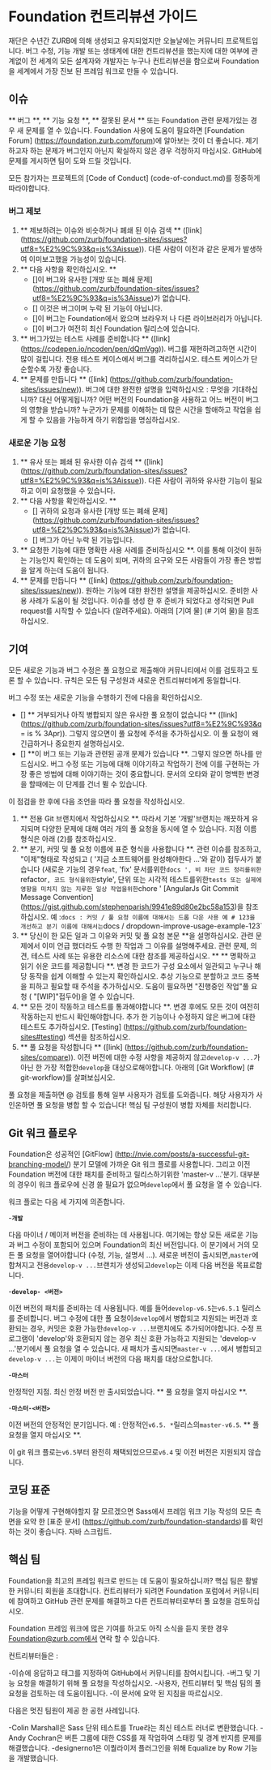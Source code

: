 # Foundation 컨트리뷰션 가이드

재단은 수년간 ZURB에 의해 생성되고 유지되었지만 오늘날에는 커뮤니티 프로젝트입니다. 버그 수정, 기능 개발 또는 생태계에 대한 컨트리뷰션을 했는지에 대한 여부에 관계없이 전 세계의 모든 설계자와 개발자는 누구나 컨트리뷰션을 함으로써 Foundation을 세계에서 가장 진보 된 프레임 워크로 만들 수 있습니다.

## 이슈

** 버그 **, ** 기능 요청 **, ** 잘못된 문서 ** 또는 Foundation 관련 문제가있는 경우 새 문제를 열 수 있습니다. Foundation 사용에 도움이 필요하면 [Foundation Forum] (https://foundation.zurb.com/forum)에 알아보는 것이 더 좋습니다. 제기하고자 하는 문제가 버그인지 아닌지 확실하지 않은 경우 걱정하지 마십시오. GitHub에 문제를 게시하면 팀이 도와 드릴 것입니다.

모든 참가자는 프로젝트의 [Code of Conduct] (code-of-conduct.md)를 정중하게 따라야합니다.

### 버그 제보

1. ** 제보하려는 이슈와 비슷하거나 폐쇄 된 이슈 검색 ** ([link] (https://github.com/zurb/foundation-sites/issues?utf8=%E2%9C%93&q=is%3Aissue)).
   다른 사람이 이전과 같은 문제가 발생하여 이미보고했을 가능성이 있습니다.
2. ** 다음 사항을 확인하십시오. **
   * []이 버그와 유사한 [개방 또는 폐쇄 문제] (https://github.com/zurb/foundation-sites/issues?utf8=%E2%9C%93&q=is%3Aissue)가 없습니다.
   * [] 이것은 버그이며 누락 된 기능이 아닙니다.
   * []이 버그는 Foundation에서 왔으며 브라우저 나 다른 라이브러리가 아닙니다.
   * []이 버그가 여전히 최신 Foundation 릴리스에 있습니다.
3. ** 버그가있는 테스트 사례를 준비합니다 ** ([link] (https://codepen.io/ncoden/pen/dQmVgg)).
   버그를 재현하려고하면 시간이 많이 걸립니다. 전용 테스트 케이스에서 버그를 격리하십시오. 테스트 케이스가 단순할수록 가장 좋습니다.
4. ** 문제를 만듭니다 ** ([link] (https://github.com/zurb/foundation-sites/issues/new)).
   버그에 대한 완전한 설명을 입력하십시오 : 무엇을 기대하십니까? 대신 어떻게됩니까? 어떤 버전의 Foundation을 사용하고 어느 버전이 버그의 영향을 받습니까? 누군가가 문제를 이해하는 데 많은 시간을 할애하고 작업을 쉽게 할 수 있음을 가능하게 하기 위함임을 명심하십시오.

### 새로운 기능 요청
1. ** 유사 또는 폐쇄 된 유사한 이슈 검색 ** ([link] (https://github.com/zurb/foundation-sites/issues?utf8=%E2%9C%93&q=is%3Aissue)).
   다른 사람이 귀하와 유사한 기능이 필요하고 이미 요청했을 수 있습니다.
2. ** 다음 사항을 확인하십시오. **
   * [] 귀하의 요청과 유사한 [개방 또는 폐쇄 문제] (https://github.com/zurb/foundation-sites/issues?utf8=%E2%9C%93&q=is%3Aissue)가 없습니다.
   * [] 버그가 아닌 누락 된 기능입니다.
3. ** 요청한 기능에 대한 명확한 사용 사례를 준비하십시오 **.
   이를 통해 이것이 원하는 기능인지 확인하는 데 도움이 되며, 귀하의 요구와 모든 사람들이 가장 좋은 방법을 알게 하는데 도움이 됩니다.
4. ** 문제를 만듭니다 ** ([link] (https://github.com/zurb/foundation-sites/issues/new)).
   원하는 기능에 대한 완전한 설명을 제공하십시오. 준비한 사용 사례가 도움이 될 것입니다. 이슈를 생성 한 후 준비가 되었다고 생각되면 Pull request를 시작할 수 있습니다 (알려주세요). 아래의 [기여 물] (# 기여 물)을 참조하십시오.

## 기여

모든 새로운 기능과 버그 수정은 풀 요청으로 제출해야 커뮤니티에서 이를 검토하고 토론 할 수 있습니다. 규칙은 모든 팀 구성원과 새로운 컨트리뷰터에게 동일합니다.

버그 수정 또는 새로운 기능을 수행하기 전에 다음을 확인하십시오.
* [] ** 거부되거나 아직 병합되지 않은 유사한 풀 요청이 없습니다 ** ([link] (https://github.com/zurb/foundation-sites/issues?utf8=%E2%9C%93&q = is % 3Apr)).
  그렇지 않으면이 풀 요청에 주석을 추가하십시오. 이 풀 요청이 왜 긴급하거나 중요한지 설명하십시오.
* [] **이 버그 또는 기능과 관련된 공개 문제가 있습니다 **.
  그렇지 않으면 하나를 만드십시오. 버그 수정 또는 기능에 대해 이야기하고 작업하기 전에 이를 구현하는 가장 좋은 방법에 대해 이야기하는 것이 중요합니다. 문서의 오타와 같이 명백한 변경을 할때에는 이 단계를 건너 뛸 수 있습니다.

이 점검을 한 후에 다음 조언을 따라 풀 요청을 작성하십시오.
1. ** 전용 Git 브랜치에서 작업하십시오 **.
   따라서 기본 '개발'브랜치는 깨끗하게 유지되며 다양한 문제에 대해 여러 개의 풀 요청을 동시에 열 수 있습니다. 지점 이름 형식은 아래 (2)를 참조하십시오.
2. ** 분기, 커밋 및 풀 요청 이름에 표준 형식을 사용합니다 **.
   관련 이슈를 참조하고, "이제"형태로 작성되고 ( '지금 소프트웨어를 완성해야한다 ...'와 같이) 접두사가 붙습니다 (새로운 기능의 경우`feat`, 'fix' 문서를위한`docs ', 비 차단 코드 정리를위한`refactor`, 코드 형식을위한`style', 단위 또는 시각적 테스트를위한`tests 또는 실제에 영향을 미치지 않는 지루한 일상 작업을위한`chore ' [AngularJs Git Commit Message Convention] (https://gist.github.com/stephenparish/9941e89d80e2bc58a153)을 참조하십시오. 예 :`docs : 커밋 / 풀 요청 이름에 대해서는 드롭 다운 사용 예 # 123을 개선하고 분기 이름에 대해서는`docs / dropdown-improve-usage-example-123`
3. ** 당신이 한 모든 일과 그 이유와 커밋 및 풀 요청 본문 **을 설명하십시오.
   관련 문제에서 이미 언급 했더라도 수행 한 작업과 그 이유를 설명해주세요. 관련 문제, 의견, 테스트 사례 또는 유용한 리소스에 대한 참조를 제공하십시오.
** ** 명확하고 읽기 쉬운 코드를 제공합니다 **.
   변경 한 코드가 구성 요소에서 일관되고 누구나 해당 동작을 쉽게 이해할 수 있는지 확인하십시오. 추상 기능으로 분할하고 코드 중복을 피하고 필요할 때 주석을 추가하십시오. 도움이 필요하면 "진행중인 작업"풀 요청 ( "[WIP]"접두어)을 열 수 있습니다.
5. ** 모든 것이 작동하고 테스트를 통과해야합니다 **.
   변경 후에도 모든 것이 여전히 작동하는지 반드시 확인해야합니다. 추가 한 기능이나 수정하지 않은 버그에 대한 테스트도 추가하십시오. [Testing] (https://github.com/zurb/foundation-sites#testing) 섹션을 참조하십시오.
6. ** 풀 요청을 작성합니다 ** ([link] (https://github.com/zurb/foundation-sites/compare)).
   이전 버전에 대한 수정 사항을 제공하지 않고`develop-v ...`가 아닌 한 가장 적합한`develop`을 대상으로해야합니다. 아래의 [Git Workflow] (# git-workflow)를 살펴보십시오.

풀 요청을 제출하면 @ 검토를 통해 일부 사용자가 검토를 도와줍니다. 해당 사용자가 사인온하면 풀 요청을 병합 할 수 있습니다! 핵심 팀 구성원이 병합 자체를 처리합니다.

## Git 워크 플로우

Foundation은 성공적인 [GitFlow] (http://nvie.com/posts/a-successful-git-branching-model/) 분기 모델에 가까운 Git 워크 플로를 사용합니다. 그리고 이전 Foundation 버전에 대한 패치를 준비하고 릴리스하기위한 'master-v ...'분기. 대부분의 경우이 워크 플로우에 신경 쓸 필요가 없으며`develop`에서 풀 요청을 열 수 있습니다.

워크 플로는 다음 세 가지에 의존합니다.

-**`개발`**

  다음 마이너 / 메이저 버전을 준비하는 데 사용됩니다. 여기에는 항상 모든 새로운 기능과 버그 수정이 포함되어 있으며 Foundation의 최신 버전입니다. 이 분기에서 거의 모든 풀 요청을 열어야합니다 (수정, 기능, 설명서 ...). 새로운 버전이 출시되면,`master`에 합쳐지고 전용`develop-v ...`브랜치가 생성되고`develop`는 이제 다음 버전을 목표로합니다.

-**`develop- <버전>`**

  이전 버전의 패치를 준비하는 데 사용됩니다. 예를 들어`develop-v6.5`는`v6.5.1` 릴리스를 준비합니다. 버그 수정에 대한 풀 요청이`develop`에서 병합되고 지원되는 버전과 호환되는 경우, 커밋은 호환 가능한`develop-v ...`브랜치에도 추가되어야합니다. 수정 프로그램이 'develop'와 호환되지 않는 경우 최신 호환 가능하고 지원되는 'develop-v ...'분기에서 풀 요청을 열 수 있습니다. 새 패치가 출시되면`master-v ...`에서 병합되고`develop-v ...`는 이제이 마이너 버전의 다음 패치를 대상으로합니다.

-**`마스터`**

  안정적인 지점. 최신 안정 버전 만 출시되었습니다. ** 풀 요청을 열지 마십시오 **.

-**`마스터-<버전>`**

  이전 버전의 안정적인 분기입니다. 예 : 안정적인`v6.5. *`릴리스의`master-v6.5`. ** 풀 요청을 열지 마십시오 **.

이 git 워크 플로는`v6.5`부터 완전히 채택되었으므로`v6.4` 및 이전 버전은 지원되지 않습니다.

## 코딩 표준

기능을 어떻게 구현해야할지 잘 모르겠으면 Sass에서 프레임 워크 기능 작성의 모든 측면을 요약 한 [표준 문서] (https://github.com/zurb/foundation-standards)를 확인하는 것이 좋습니다. 자바 스크립트.

## 핵심 팀

Foundation을 최고의 프레임 워크로 만드는 데 도움이 필요하십니까? 핵심 팀은 활발한 커뮤니티 회원을 초대합니다. 컨트리뷰터가 되려면 Foundation 포럼에서 커뮤니티에 참여하고 GitHub 관련 문제를 해결하고 다른 컨트리뷰터로부터 풀 요청을 검토하십시오.

Foundation 프레임 워크에 많은 기여를 하고도 아직 소식을 듣지 못한 경우 Foundation@zurb.com에서 연락 할 수 있습니다.

컨트리뷰터들은 :

-이슈에 응답하고 태그를 지정하여 GitHub에서 커뮤니티를 참여시킵니다.
-버그 및 기능 요청을 해결하기 위해 풀 요청을 작성하십시오.
-사용자, 컨트리뷰터 및 핵심 팀의 풀 요청을 검토하는 데 도움이됩니다.
-이 문서에 요약 된 지침을 따르십시오.

다음은 멋진 팀원이 제공 한 공헌 사례입니다.

-Colin Marshall은 Sass 단위 테스트를 True라는 최신 테스트 러너로 변환했습니다.
-Andy Cochran은 버튼 그룹에 대한 CSS를 재 작업하여 스태킹 및 경계 반지름 문제를 해결했습니다.
-designerno1은 이퀄라이저 플러그인을 위해 Equalize by Row 기능을 개발했습니다.
